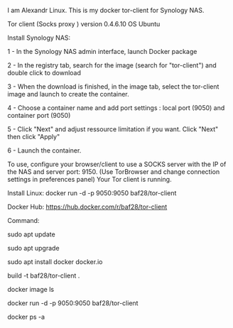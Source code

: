 I am Alexandr Linux. This is my docker tor-client for Synology NAS.

Tor client (Socks proxy ) version 0.4.6.10 OS Ubuntu

Install Synology NAS:

1 - In the Synology NAS admin interface, launch Docker package

2 - In the registry tab, search for the image (search for "tor-client") and double click to download

3 - When the download is finished, in the image tab, select the tor-client image and launch to create the container.

4 - Choose a container name and add port settings : local port (9050) and container port (9050)

5 - Click "Next" and adjust ressource limitation if you want. Click "Next" then click "Apply"

6 - Launch the container.

To use, configure your browser/client to use a SOCKS server with the IP of the NAS and server port: 9150. (Use TorBrowser and change connection settings in preferences panel) Your Tor client is running.

Install Linux: docker run -d -p 9050:9050 baf28/tor-client

Docker Hub: https://hub.docker.com/r/baf28/tor-client


Command:

sudo apt update

sudo apt upgrade

sudo apt install docker docker.io

build -t baf28/tor-client .

docker image ls

docker run -d -p 9050:9050 baf28/tor-client

docker ps -a
